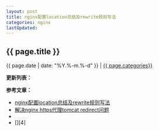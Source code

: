 ```yaml
---
layout: post
title: nginx配置location总结及rewrite规则写法
categories: nginx
lastUpdated:
---
```


## {{ page.title }}

{{ page.date | date: "%Y.%-m.%-d" }} | <a href="/archive#{{ page.categories }}">{{ page.categories}}</a>






**更新列表：**



**参考文章：**

* [nginx配置location总结及rewrite规则写法][1]
* [解决nginx https代理tomcat redirect问题][2]
* [][3]
* [][4]

[1]: https://blog.csdn.net/z69183787/article/details/50524124
[2]: https://blog.csdn.net/juncke/article/details/52539175
[3]: 
[4]: 